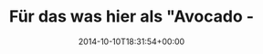 ---
retweeted: false
source: <a href="http://mvilla.it/fenix" rel="nofollow">Fenix for Android</a>
entities:
  hashtags: []
  symbols: []
  user_mentions: []
  urls: []
display_text_range:
- '0'
- '119'
favorite_count: '3'
id_str: '520642897314844672'
truncated: false
retweet_count: '0'
id: '520642897314844672'
created_at: Fri Oct 10 18:31:54 +0000 2014
favorited: false
full_text: Für das was hier als "Avocado - essreif" im Laden liegt, braucht man in
  Südamerika vermutlich einen Waffenbesitzschein.
lang: de
tags:
- pesos:twitter
date: '2014-10-10T18:31:54+00:00'
src: https://twitter.com/bascht/status/520642897314844672
original_url: https://twitter.com/bascht/status/520642897314844672
type: twitter_tweet
text: Für das was hier als "Avocado - essreif" im Laden liegt, braucht man in Südamerika
  vermutlich einen Waffenbesitzschein.
title: Für das was hier als "Avocado -

---